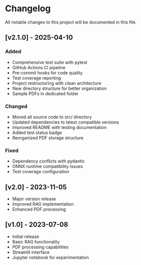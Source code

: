 # Changelog

All notable changes to this project will be documented in this file.

## [v2.1.0] - 2025-04-10

### Added
- Comprehensive test suite with pytest
- GitHub Actions CI pipeline
- Pre-commit hooks for code quality
- Test coverage reporting
- Project restructuring with clean architecture
- New directory structure for better organization
- Sample PDFs in dedicated folder

### Changed
- Moved all source code to src/ directory
- Updated dependencies to latest compatible versions
- Improved README with testing documentation
- Added test status badge
- Reorganized PDF storage structure

### Fixed
- Dependency conflicts with pydantic
- ONNX runtime compatibility issues
- Test coverage configuration

## [v2.0] - 2023-11-05
- Major version release
- Improved RAG implementation
- Enhanced PDF processing

## [v1.0] - 2023-07-08
- Initial release
- Basic RAG functionality
- PDF processing capabilities
- Streamlit interface
- Jupyter notebook for experimentation 